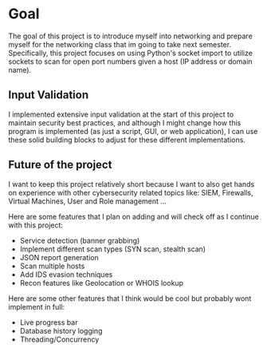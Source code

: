 # Goal
The goal of this project is to introduce myself into networking and prepare myself for the networking class that im going to take next semester. Specifically, this project focuses on using Python's socket import to utilize sockets to scan for open port numbers given a host (IP address or domain name). 

## Input Validation
I implemented extensive input validation at the start of this project to maintain security best practices, and although I might change how this program is implemented (as just a script, GUI, or web application), I can use these solid building blocks to adjust for these different implementations.

## Future of the project
I want to keep this project relatively short because I want to also get hands on experience with other cybersecurity related topics like: SIEM, Firewalls, Virtual Machines, User and Role management ... 

Here are some features that I plan on adding and will check off as I continue with this project:

* Service detection (banner grabbing)
* Implement different scan types (SYN scan, stealth scan)
* JSON report generation
* Scan multiple hosts
* Add IDS evasion techniques
* Recon features like Geolocation or WHOIS lookup

Here are some other features that I think would be cool but probably wont implement in full:

* Live progress bar
* Database history logging
* Threading/Concurrency
